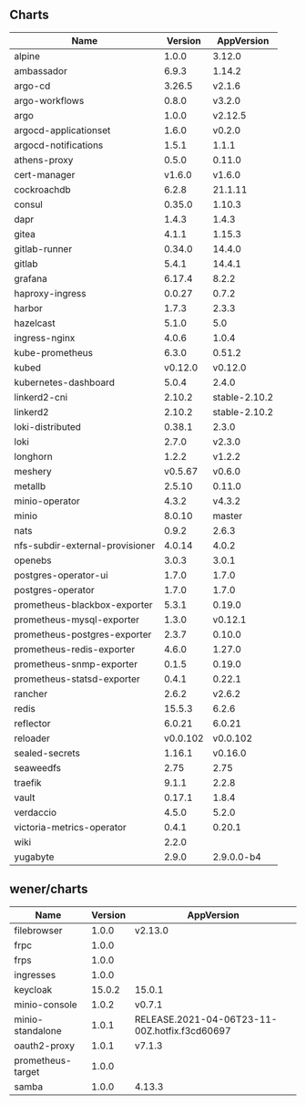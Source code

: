 ## Charts

| Name | Version | AppVersion |
|------|---------|------------|
| alpine | 1.0.0 | 3.12.0 |
| ambassador | 6.9.3 | 1.14.2 |
| argo-cd | 3.26.5 | v2.1.6 |
| argo-workflows | 0.8.0 | v3.2.0 |
| argo | 1.0.0 | v2.12.5 |
| argocd-applicationset | 1.6.0 | v0.2.0 |
| argocd-notifications | 1.5.1 | 1.1.1 |
| athens-proxy | 0.5.0 | 0.11.0 |
| cert-manager | v1.6.0 | v1.6.0 |
| cockroachdb | 6.2.8 | 21.1.11 |
| consul | 0.35.0 | 1.10.3 |
| dapr | 1.4.3 | 1.4.3 |
| gitea | 4.1.1 | 1.15.3 |
| gitlab-runner | 0.34.0 | 14.4.0 |
| gitlab | 5.4.1 | 14.4.1 |
| grafana | 6.17.4 | 8.2.2 |
| haproxy-ingress | 0.0.27 | 0.7.2 |
| harbor | 1.7.3 | 2.3.3 |
| hazelcast | 5.1.0 | 5.0 |
| ingress-nginx | 4.0.6 | 1.0.4 |
| kube-prometheus | 6.3.0 | 0.51.2 |
| kubed | v0.12.0 | v0.12.0 |
| kubernetes-dashboard | 5.0.4 | 2.4.0 |
| linkerd2-cni | 2.10.2 | stable-2.10.2 |
| linkerd2 | 2.10.2 | stable-2.10.2 |
| loki-distributed | 0.38.1 | 2.3.0 |
| loki | 2.7.0 | v2.3.0 |
| longhorn | 1.2.2 | v1.2.2 |
| meshery | v0.5.67 | v0.6.0 |
| metallb | 2.5.10 | 0.11.0 |
| minio-operator | 4.3.2 | v4.3.2 |
| minio | 8.0.10 | master |
| nats | 0.9.2 | 2.6.3 |
| nfs-subdir-external-provisioner | 4.0.14 | 4.0.2 |
| openebs | 3.0.3 | 3.0.1 |
| postgres-operator-ui | 1.7.0 | 1.7.0 |
| postgres-operator | 1.7.0 | 1.7.0 |
| prometheus-blackbox-exporter | 5.3.1 | 0.19.0 |
| prometheus-mysql-exporter | 1.3.0 | v0.12.1 |
| prometheus-postgres-exporter | 2.3.7 | 0.10.0 |
| prometheus-redis-exporter | 4.6.0 | 1.27.0 |
| prometheus-snmp-exporter | 0.1.5 | 0.19.0 |
| prometheus-statsd-exporter | 0.4.1 | 0.22.1 |
| rancher | 2.6.2 | v2.6.2 |
| redis | 15.5.3 | 6.2.6 |
| reflector | 6.0.21 | 6.0.21 |
| reloader | v0.0.102 | v0.0.102 |
| sealed-secrets | 1.16.1 | v0.16.0 |
| seaweedfs | 2.75 | 2.75 |
| traefik | 9.1.1 | 2.2.8 |
| vault | 0.17.1 | 1.8.4 |
| verdaccio | 4.5.0 | 5.2.0 |
| victoria-metrics-operator | 0.4.1 | 0.20.1 |
| wiki | 2.2.0 |  |
| yugabyte | 2.9.0 | 2.9.0.0-b4 |

## wener/charts

| Name | Version | AppVersion |
|------|---------|------------|
| filebrowser | 1.0.0 | v2.13.0 |
| frpc | 1.0.0 |  |
| frps | 1.0.0 |  |
| ingresses | 1.0.0 |  |
| keycloak | 15.0.2 | 15.0.1 |
| minio-console | 1.0.2 | v0.7.1 |
| minio-standalone | 1.0.1 | RELEASE.2021-04-06T23-11-00Z.hotfix.f3cd60697 |
| oauth2-proxy | 1.0.1 | v7.1.3 |
| prometheus-target | 1.0.0 |  |
| samba | 1.0.0 | 4.13.3 |
